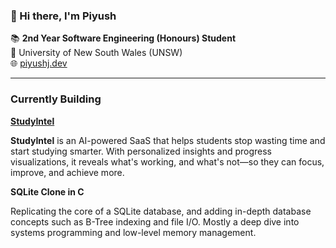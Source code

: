 ### 👋 Hi there, I'm Piyush

📚 **2nd Year Software Engineering (Honours) Student**  
📍 University of New South Wales (UNSW)  
🌐 [piyushj.dev](https://piyushj.dev)

---

### Currently Building

**[StudyIntel](https://studyintel.app)**

**StudyIntel** is an AI-powered SaaS that helps students stop wasting time and start studying smarter. With personalized insights and progress visualizations, it reveals what's working, and what's not—so they can focus, improve, and achieve more.

**SQLite Clone in C**  

Replicating the core of a SQLite database, and adding in-depth database concepts such as B-Tree indexing and file I/O. Mostly a deep dive into systems programming and low-level memory management.
